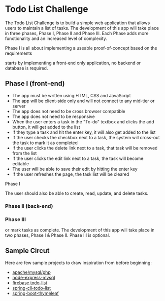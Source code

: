 # Todo List Challenge

The Todo List Challenge is to build a simple web application that allows users to maintain a list of tasks. The development of this app will take place in three phases, Phase I, Phase II and Phase III. Each Phase adds more functionality and an increased level of complexity.

Phase I is all about implementing a useable proof-of-concept based on the requirements

starts by implementing a front-end only application, no backend or database is required.

## Phase I (front-end)



* The app must be written using HTML, CSS and JavaScript 
* The app will be client-side only and will not connect to any mid-tier or server
* The app does not need to be cross browser compatible
* The app does not need to be responsive
* When the user enters a task in the "To-do" textbox and clicks the add button, it will get added to the list
* If they type a task and hit the enter key, it will also get added to the list
* If the user checks the checkbox next to a task, the system will cross-out the task to mark it as completed
* If the user clicks the delete link next to a task, that task will be removed from the list
* If the user clicks the edit link next to a task, the task will become editable
* The user will be able to save their edit by hitting the enter key
* If the user refreshes the page, the task list will be cleared

Phase I 

The user should also be able to create, read, update, and delete tasks. 

### Phase II (back-end)

### Phase III

or mark tasks as complete. The development of this app will take place in two phases, Phase I & Phase II.  Phase III is optional.

## Sample Circut

Here are few sample projects to draw inspiration from before beginning:

* [apache/mysql/php](https://github.com/JahnelGroup/php-samples/tree/master/apache-mysql-php)
* [node-express-mysql](https://github.com/JahnelGroup/nodejs-samples/tree/master/node-express-mysql)
* [firebase todo-list](https://github.com/JahnelGroup/firebase-samples/tree/master/todo-list)
* [spring-cli-todo-list](https://github.com/JahnelGroup/spring-cli-samples)
* [spring-boot-thymeleaf](https://github.com/JahnelGroup/spring-boot-samples/tree/master/spring-boot-thymeleaf)
